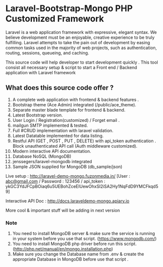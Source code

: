 # Laravel-Bootstrap-Mongo PHP Customized Framework


Laravel is a web application framework with expressive, elegant syntax. We believe development must be an enjoyable, creative experience to be truly fulfilling. Laravel attempts to take the pain out of development by easing common tasks used in the majority of web projects, such as authentication, routing, sessions, queueing, and caching.

This source code will help developer to start development quickly . This tool consist all necessary setup & script to start a Front end / Backend application with Laravel framework

## What does this source code offer ?

1. A complete web application with frontend & backend features .
2. Bootstrap theme (Ace Admin) integrated (/public/ace_theme).
3. Separate master blade template for frontend & backend.
4. Latest Bootstrap version.
5. User Login / Registration(customized) / Forget email .
6. mailgun SMTP implemented & tested.
7. Full #CRUD implementation with laravel validation.
8. Latest Datatable implemented for data listing.
9. Restful API (GET , POST , PUT , DELETE) with api_token authentication . Block unauthenticated API call (Auth middleware customized).
10. Modern interactive API documentation.  
11. Database  NoSQL (MongoDB)
12. jenssegers/laravel-mongodb integrated
13. Sample JSON supplied for MongoDB (db_sample/json)

Live setup : http://laravel-demo-mongo.fuzonmedia.in/ [User : abc@gmail.com /  Password :  123456 / api_token : ykGC3YdJFCpBOiaq6u5UEBohZceEIUewOhxSI2iSA2Hy1NqFdD9YMCFkqd59]

Interactive API Doc : http://docs.laraveldemo-mongo.apiary.io

More cool & important stuff will be adding in next version

### Note
1. You need to install MongoDB server & make sure the service is running in your system before you use that script. (https://www.mongodb.com/)
2. You need to install MongoDB php driver before run this script. (http://php.net/manual/en/mongo.installation.php)
3. Make sure you change the Database name from .env & create the appropriate Database in MongoDB before use that script .
